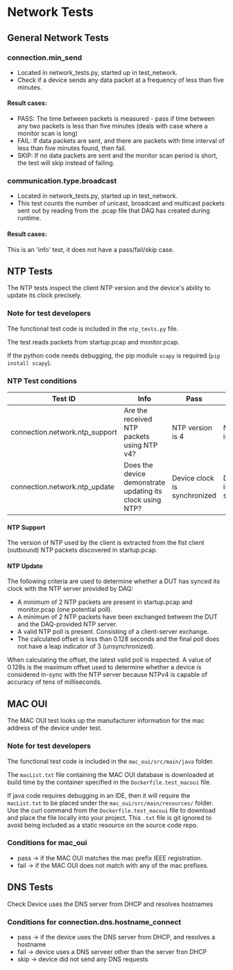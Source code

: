 # Network Tests

## General Network Tests

### connection.min_send
- Located in network_tests.py, started up in test_network.
- Check if a device sends any data packet at a frequency of less than five minutes.

#### Result cases:
- PASS: The time between packets is measured - pass if time between any two packets is less than five minutes (deals with case where a monitor scan is long)
- FAIL: If data packets are sent, and there are packets with time interval of less than five minutes found, then fail.
- SKIP: If no data packets are sent and the monitor scan period is short, the test will skip instead of failing.

### communication.type.broadcast
- Located in network_tests.py, started up in test_network.
- This test counts the number of unicast, broadcast and multicast packets sent out by reading from the .pcap file that DAQ has created during runtime.

#### Result cases:
This is an 'info' test, it does not have a pass/fail/skip case.


## NTP Tests
The NTP tests inspect the client NTP version and the device's ability to update its clock precisely.

### Note for test developers 
The functional test code is included in the `ntp_tests.py` file.

The test reads packets from startup.pcap and monitor.pcap.

If the python code needs debugging, the pip module `scapy` is required (`pip install scapy`).

### NTP Test conditions
| Test ID |  Info | Pass | Fail | Skip |
|---|---|---|---|---|
| connection.network.ntp_support | Are the received NTP packets using NTP v4? | NTP version is 4 | NTP version is not 4 | No NTP packets are received |
| connection.network.ntp_update | Does the device demonstrate updating its clock using NTP? | Device clock is synchronized | Device clock is not synchronized | Not enough NTP packets are received |

#### NTP Support ####
The version of NTP used by the client is extracted from the fist client (outbound) NTP packets discovered in startup.pcap.

#### NTP Update ####
The following criteria are used to determine whether a DUT has synced its clock with the NTP server provided by DAQ:
 - A minimum of 2 NTP packets are present in startup.pcap and monitor.pcap (one potential poll).
 - A minimum of 2 NTP packets have been exchanged between the DUT and the DAQ-provided NTP server.
 - A valid NTP poll is present. Consisting of a client-server exchange.
 - The calculated offset is less than 0.128 seconds and the final poll does not have a leap indicator of 3 (unsynchronized).

When calculating the offset, the latest valid poll is inspected. A value of 0.128s is the maximum offset used to determine whether a device is considered in-sync with the NTP server because NTPv4 is capable of accuracy of tens of milliseconds.


## MAC OUI
The MAC OUI test looks up the manufacturer information for the mac address of the device under test.

### Note for test developers 
The functional test code is included in the `mac_oui/src/main/java` folder.

The `macList.txt` file containing the MAC OUI database is downloaded at build time by the container specified in
the `Dockerfile.test_macoui` file.

If java code requires debugging in an IDE, then it will require the `macList.txt` to be placed under the 
`mac_oui/src/main/resources/` folder. Use the curl command from the `Dockerfile.test_macoui` file to download and 
place the file locally into your project. This `.txt` file is git ignored to avoid being included as a 
static resource on the source code repo.

### Conditions for mac_oui
 - pass -> if the MAC OUI matches the mac prefix IEEE registration.
 - fail -> if the MAC OUI does not match with any of the mac prefixes.


## DNS Tests
Check Device uses the DNS server from DHCP and resolves hostnames

### Conditions for connection.dns.hostname_connect
 - pass -> if the device uses the DNS server from DHCP, and resolves a hostname
 - fail -> device uses a DNS serveer other than the server fron DHCP
 - skip -> device did not send any DNS requests